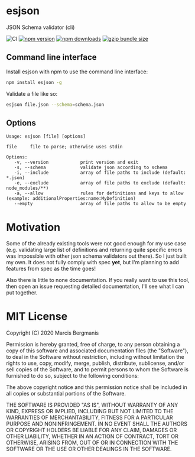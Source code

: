 # esjson
JSON Schema validator (cli)

![CI](https://img.shields.io/github/workflow/status/Marcisbee/esjson/CI?style=flat-square)
[![npm version](https://img.shields.io/npm/v/esjson.svg?style=flat-square)](https://www.npmjs.com/package/esjson)
[![npm downloads](https://img.shields.io/npm/dm/esjson.svg?style=flat-square)](https://www.npmjs.com/package/esjson)
[![gzip bundle size](https://img.shields.io/bundlephobia/minzip/esjson?style=flat-square)](https://bundlephobia.com/result?p=esjson)


## Command line interface
Install esjson with npm to use the command line interface:

```bash
npm install esjson -g
```

Validate a file like so:

```bash
esjson file.json --schema=schema.json
```

## Options

```
Usage: esjson [file] [options]

file     file to parse; otherwise uses stdin

Options:
   -v, --version            print version and exit
   -s, --schema             validate json according to schema
   -i, --include            array of file paths to include (default: *.json)
   -e, --exclude            array of file paths to exclude (default: node_modules/**)
   -a, --allow              rules for definitions and keys to allow (example: additionalProperties:name:MyDefinition)
   --empty                  array of file paths to allow to be empty
```

# Motivation

Some of the already existing tools were not good enough for my use case (e.g. validating large list of definitions and returning quite specific errors was impossible with other json schema validators out there). So I just built my own. It does not fully comply with spec __yet__, but I'm planning to add features from spec as the time goes!

Also there is little to none documentation. If you really want to use this tool, then open an issue requesting detailed documentation, I'll see what I can put together.

# MIT License
Copyright (C) 2020 Marcis Bergmanis

Permission is hereby granted, free of charge, to any person obtaining a copy of this software and associated documentation files (the "Software"), to deal in the Software without restriction, including without limitation the rights to use, copy, modify, merge, publish, distribute, sublicense, and/or sell copies of the Software, and to permit persons to whom the Software is furnished to do so, subject to the following conditions:

The above copyright notice and this permission notice shall be included in all copies or substantial portions of the Software.

THE SOFTWARE IS PROVIDED "AS IS", WITHOUT WARRANTY OF ANY KIND, EXPRESS OR IMPLIED, INCLUDING BUT NOT LIMITED TO THE WARRANTIES OF MERCHANTABILITY, FITNESS FOR A PARTICULAR PURPOSE AND NONINFRINGEMENT. IN NO EVENT SHALL THE AUTHORS OR COPYRIGHT HOLDERS BE LIABLE FOR ANY CLAIM, DAMAGES OR OTHER LIABILITY, WHETHER IN AN ACTION OF CONTRACT, TORT OR OTHERWISE, ARISING FROM, OUT OF OR IN CONNECTION WITH THE SOFTWARE OR THE USE OR OTHER DEALINGS IN THE SOFTWARE.
